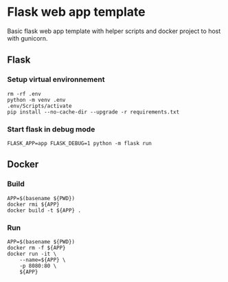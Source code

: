 # Flask web app template

Basic flask web app template with helper scripts and docker project to host with gunicorn.

## Flask

### Setup virtual environnement

    rm -rf .env
    python -m venv .env
    .env/Scripts/activate
    pip install --no-cache-dir --upgrade -r requirements.txt

### Start flask in debug mode

    FLASK_APP=app FLASK_DEBUG=1 python -m flask run

## Docker

### Build

    APP=$(basename ${PWD})
    docker rmi ${APP}
    docker build -t ${APP} .

### Run

    APP=$(basename ${PWD})
    docker rm -f ${APP}
    docker run -it \
        --name=${APP} \
        -p 8080:80 \
        ${APP}